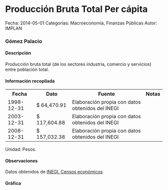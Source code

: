 Producción Bruta Total Per cápita
=====

Fecha: 2014-05-01
Categorías: Macroeconomía, Finanzas Públicas
Autor: IMPLAN

### Gómez Palacio

#### Descripción

Producción bruta total (de los sectores industria, comercio y servicios) entre población total.

#### Información recopilada

<table class="table table-hover table-bordered">
  <tr><th>Fecha</th><th>Dato</th><th>Fuente</th><th>Notas</th></tr>
  <tr><td>1998-12-31</td><td>$ 64,470.91</td><td>Elaboración propia con datos obtenidos del INEGI</td><td></td></tr>
  <tr><td>2003-12-31</td><td>$ 117,604.88</td><td>Elaboración propia con datos obtenidos del INEGI</td><td></td></tr>
  <tr><td>2008-12-31</td><td>$ 157,032.38</td><td>Elaboración propia con datos obtenidos del INEGI</td><td></td></tr>
</table>

Unidad: Pesos.

#### Observaciones

Datos obtenidos de [INEGI. Censos económicos](http://www3.inegi.org.mx/sistemas/saic/)

#### Gráfica

<div id="Morrisyhveicfl" class="grafica"></div>
  <!-- JAVASCRIPT DE LA GRAFICA EN Morrisyhveicfl -->
  <script>
  new Morris.Bar({
    element: 'Morrisyhveicfl',
    data: [
      { fecha: '1998-12-31', dato: 64470.91 },
      { fecha: '2003-12-31', dato: 117604.88 },
      { fecha: '2008-12-31', dato: 157032.38 }
    ],
    xkey: 'fecha',
    ykeys: ['dato'],
    labels: ['Dato']
  });
  </script>
